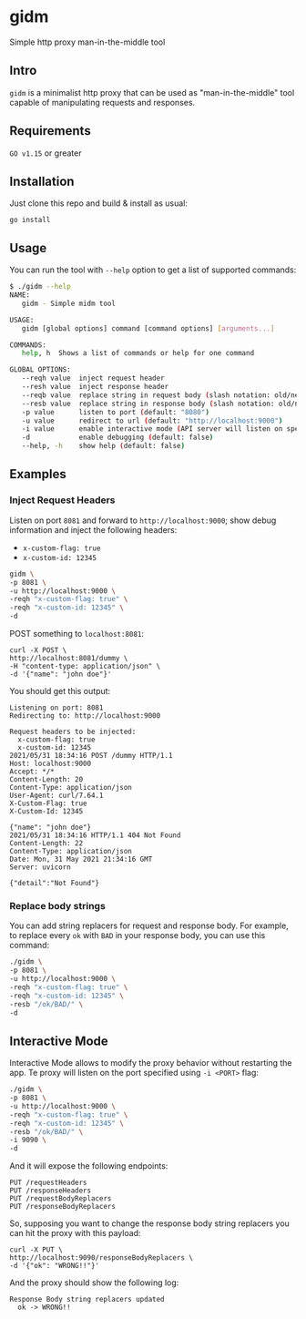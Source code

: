# gidm
Simple http proxy man-in-the-middle tool

## Intro

`gidm` is a minimalist http proxy that can be used as "man-in-the-middle" tool capable of manipulating requests and responses.

## Requirements

`GO v1.15` or greater 

## Installation

Just clone this repo and build & install as usual:

```
go install
```

## Usage

You can run the tool with `--help` option to get a list of supported commands:

```bash
$ ./gidm --help
NAME:
   gidm - Simple midm tool

USAGE:
   gidm [global options] command [command options] [arguments...]

COMMANDS:
   help, h  Shows a list of commands or help for one command

GLOBAL OPTIONS:
   --reqh value  inject request header
   --resh value  inject response header
   --reqb value  replace string in request body (slash notation: old/new)
   --resb value  replace string in response body (slash notation: old/new)
   -p value      listen to port (default: "8080")
   -u value      redirect to url (default: "http://localhost:9000")
   -i value      enable interactive mode (API server will listen on specified port) (default: "9090")
   -d            enable debugging (default: false)
   --help, -h    show help (default: false)
```

## Examples

### Inject Request Headers

Listen on port `8081` and forward to `http://localhost:9000`; show debug information and inject the following headers:
- `x-custom-flag: true`
- `x-custom-id: 12345`


```bash
gidm \
-p 8081 \
-u http://localhost:9000 \
-reqh "x-custom-flag: true" \
-reqh "x-custom-id: 12345" \
-d
```

POST something to `localhost:8081`:
```
curl -X POST \
http://localhost:8081/dummy \
-H "content-type: application/json" \
-d '{"name": "john doe"}'
```

You should get this output:
```
Listening on port: 8081
Redirecting to: http://localhost:9000

Request headers to be injected:
  x-custom-flag: true
  x-custom-id: 12345
2021/05/31 18:34:16 POST /dummy HTTP/1.1
Host: localhost:9000
Accept: */*
Content-Length: 20
Content-Type: application/json
User-Agent: curl/7.64.1
X-Custom-Flag: true
X-Custom-Id: 12345

{"name": "john doe"}
2021/05/31 18:34:16 HTTP/1.1 404 Not Found
Content-Length: 22
Content-Type: application/json
Date: Mon, 31 May 2021 21:34:16 GMT
Server: uvicorn

{"detail":"Not Found"}
```

### Replace body strings

You can add string replacers for request and response body. 
For example, to replace every `ok` with `BAD` in your response body, you can use this command:

```bash
./gidm \
-p 8081 \
-u http://localhost:9000 \
-reqh "x-custom-flag: true" \
-reqh "x-custom-id: 12345" \
-resb "/ok/BAD/" \
-d
```

## Interactive Mode

Interactive Mode allows to modify the proxy behavior without restarting the app. Te proxy will listen on the port specified using `-i <PORT>` flag:

```bash
./gidm \
-p 8081 \
-u http://localhost:9000 \
-reqh "x-custom-flag: true" \
-reqh "x-custom-id: 12345" \
-resb "/ok/BAD/" \
-i 9090 \
-d
```

And it will expose the following endpoints:

```
PUT /requestHeaders
PUT /responseHeaders
PUT /requestBodyReplacers
PUT /responseBodyReplacers
```

So, supposing you want to change the response body string replacers you can hit the proxy with this payload:

```
curl -X PUT \
http://localhost:9090/responseBodyReplacers \
-d '{"ok": "WRONG!!"}'
```

And the proxy should show the following log:
```
Response Body string replacers updated
  ok -> WRONG!!
```
